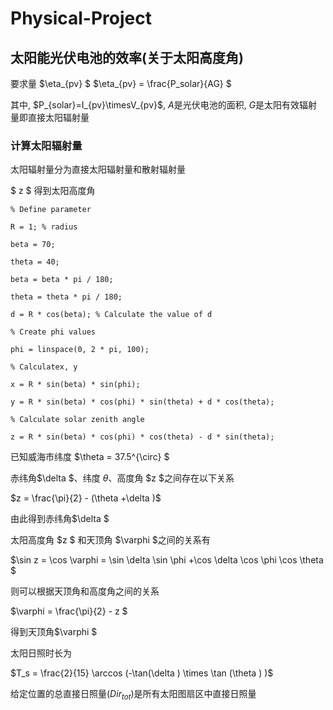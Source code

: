 # Physical-Project

## 太阳能光伏电池的效率(关于太阳高度角)

要求量 $\eta_{pv} $
$\eta_{pv}  = \frac{P_solar}{AG} $

其中, $P_{solar}=I_{pv}\timesV_{pv}$, $A$是光伏电池的面积, $G$是太阳有效辐射量即直接太阳辐射量

### 计算太阳辐射量

太阳辐射量分为直接太阳辐射量和散射辐射量

$ z $ 得到太阳高度角

```
% Define parameter

R = 1; % radius

beta = 70;  

theta = 40;  

beta = beta * pi / 180;  

theta = theta * pi / 180;  

d = R * cos(beta); % Calculate the value of d

% Create phi values 

phi = linspace(0, 2 * pi, 100);  

% Calculatex, y 

x = R * sin(beta) * sin(phi);  

y = R * sin(beta) * cos(phi) * sin(theta) + d * cos(theta);  

% Calculate solar zenith angle

z = R * sin(beta) * cos(phi) * cos(theta) - d * sin(theta);
```

已知威海市纬度 $\theta = 37.5^{\circ} $

赤纬角$\delta $、纬度 $\theta$、高度角 $z $之间存在以下关系

$z = \frac{\pi}{2}  - (\theta +\delta )$

由此得到赤纬角$\delta $

太阳高度角 $z $ 和天顶角 $\varphi $之间的关系有

$\sin z = \cos \varphi = \sin \delta \sin \phi +\cos \delta \cos \phi \cos \theta $

则可以根据天顶角和高度角之间的关系

$\varphi  = \frac{\pi}{2}  - z $

得到天顶角$\varphi $

太阳日照时长为

$T_s = \frac{2}{15} \arccos (-\tan(\delta ) \times \tan (\theta ) )$

给定位置的总直接日照量($Dir_{tot}$)是所有太阳图扇区中直接日照量

